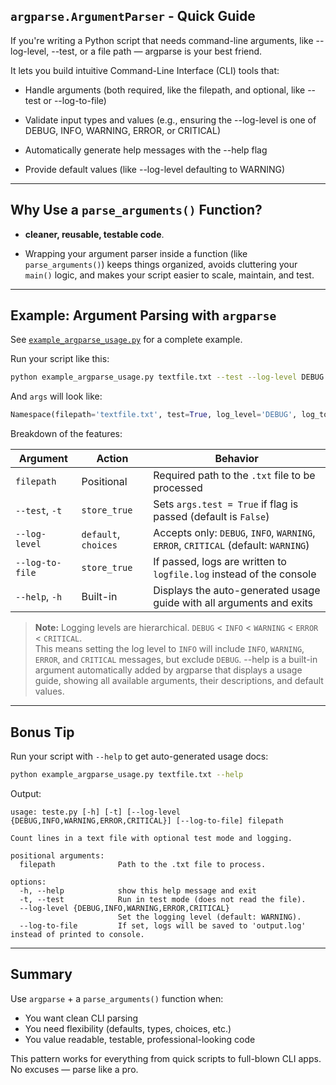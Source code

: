 ## `argparse.ArgumentParser` - Quick Guide

If you're writing a Python script that needs command-line arguments, like --log-level, --test, or a file path — argparse is your best friend.

It lets you build intuitive Command-Line Interface (CLI) tools that:

   - Handle arguments (both required, like the filepath, and optional, like --test or --log-to-file)

   - Validate input types and values (e.g., ensuring the --log-level is one of DEBUG, INFO, WARNING, ERROR, or CRITICAL)

   - Automatically generate help messages with the --help flag

   - Provide default values (like --log-level defaulting to WARNING)

---

## Why Use a `parse_arguments()` Function?

- **cleaner, reusable, testable code**.

- Wrapping your argument parser inside a function (like `parse_arguments()`) keeps things organized, avoids cluttering your `main()` logic, and makes your script easier to scale, maintain, and test.

---

## Example: Argument Parsing with `argparse`

See [`example_argparse_usage.py`](./example_argparse_usage.py) for a complete example.

Run your script like this:

```bash
python example_argparse_usage.py textfile.txt --test --log-level DEBUG
```

And `args` will look like:

```python
Namespace(filepath='textfile.txt', test=True, log_level='DEBUG', log_to_file=False)
```

Breakdown of the features:

| Argument           | Action              | Behavior                                                                 |
|--------------------|---------------------|--------------------------------------------------------------------------|
| `filepath`         | Positional          | Required path to the `.txt` file to be processed                         |
| `--test`, `-t`     | `store_true`        | Sets `args.test = True` if flag is passed (default is `False`)          |
| `--log-level`      | `default`, `choices`| Accepts only: `DEBUG`, `INFO`, `WARNING`, `ERROR`, `CRITICAL` (default: `WARNING`) |
| `--log-to-file`    | `store_true`        | If passed, logs are written to `logfile.log` instead of the console      |
| `--help`, `-h`     | Built-in            | Displays the auto-generated usage guide with all arguments and exits     |

> **Note:** Logging levels are hierarchical. `DEBUG` < `INFO` < `WARNING` < `ERROR` < `CRITICAL`.  
> This means setting the log level to `INFO` will include `INFO`, `WARNING`, `ERROR`, and `CRITICAL` messages, but exclude `DEBUG`.
> --help is a built-in argument automatically added by argparse that displays a usage guide, showing all available arguments, their descriptions, and default values.

---

## Bonus Tip

Run your script with `--help` to get auto-generated usage docs:

```bash
python example_argparse_usage.py textfile.txt --help
```

Output:

```
usage: teste.py [-h] [-t] [--log-level {DEBUG,INFO,WARNING,ERROR,CRITICAL}] [--log-to-file] filepath

Count lines in a text file with optional test mode and logging.

positional arguments:
  filepath              Path to the .txt file to process.

options:
  -h, --help            show this help message and exit
  -t, --test            Run in test mode (does not read the file).
  --log-level {DEBUG,INFO,WARNING,ERROR,CRITICAL}
                        Set the logging level (default: WARNING).
  --log-to-file         If set, logs will be saved to 'output.log' instead of printed to console.
```

---

## Summary

Use `argparse` + a `parse_arguments()` function when:
- You want clean CLI parsing
- You need flexibility (defaults, types, choices, etc.)
- You value readable, testable, professional-looking code

This pattern works for everything from quick scripts to full-blown CLI apps. No excuses — parse like a pro. 
